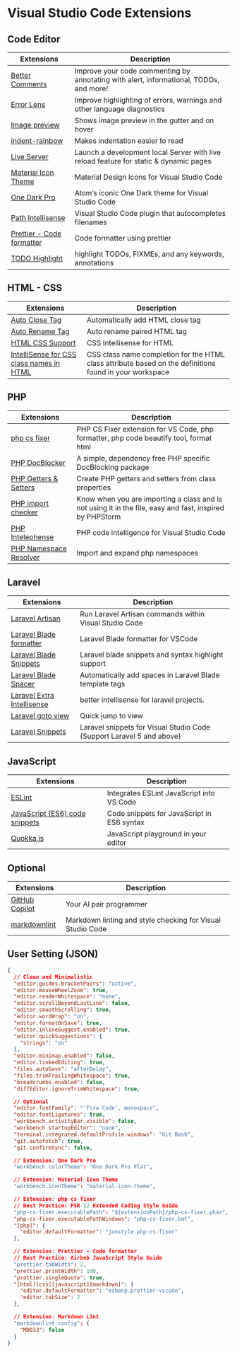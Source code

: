 # Visual Studio Code Extensions

## Code Editor

<table>
  <thead>
    <tr>
      <th>Extensions</th>
      <th>Description</th>
    </tr>
  </thead>
  <tbody>
    <tr>
      <td><a href="https://marketplace.visualstudio.com/items?itemName=aaron-bond.better-comments" target="_blank">Better Comments</a></td>
      <td>Improve your code commenting by annotating with alert, informational, TODOs, and more!</td>
    </tr>
    <tr>
      <td><a href="https://marketplace.visualstudio.com/items?itemName=usernamehw.errorlens" target="_blank">Error Lens</a></td>
      <td>Improve highlighting of errors, warnings and other language diagnostics</td>
    </tr>
    <tr>
      <td><a href="https://marketplace.visualstudio.com/items?itemName=kisstkondoros.vscode-gutter-preview" target="_blank">Image preview</a></td>
      <td>Shows image preview in the gutter and on hover</td>
    </tr>
    <tr>
      <td><a href="https://marketplace.visualstudio.com/items?itemName=oderwat.indent-rainbow" target="_blank">indent-rainbow</a></td>
      <td>Makes indentation easier to read</td>
    </tr>
    <tr>
      <td><a href="https://marketplace.visualstudio.com/items?itemName=ritwickdey.LiveServer" target="_blank">Live Server</a></td>
      <td>Launch a development local Server with live reload feature for static & dynamic pages</td>
    </tr>
    <tr>
      <td><a href="https://marketplace.visualstudio.com/items?itemName=PKief.material-icon-theme" target="_blank">Material Icon Theme</a></td>
      <td>Material Design Icons for Visual Studio Code</td>
    </tr>
    <tr>
      <td><a href="https://marketplace.visualstudio.com/items?itemName=zhuangtongfa.Material-theme" target="_blank">One Dark Pro</a></td>
      <td>Atom‘s iconic One Dark theme for Visual Studio Code</td>
    </tr>
    <tr>
      <td><a href="https://marketplace.visualstudio.com/items?itemName=christian-kohler.path-intellisense" target="_blank">Path Intellisense</a></td>
      <td>Visual Studio Code plugin that autocompletes filenames</td>
    </tr>
    <tr>
      <td><a href="https://marketplace.visualstudio.com/items?itemName=esbenp.prettier-vscode" target="_blank">Prettier - Code formatter</a></td>
      <td>Code formatter using prettier</td>
    </tr>
    <tr>
      <td><a href="https://marketplace.visualstudio.com/items?itemName=wayou.vscode-todo-highlight" target="_blank">TODO Highlight</a></td>
      <td>highlight TODOs, FIXMEs, and any keywords, annotations</td>
    </tr>
  </tbody>
</table>

## HTML - CSS

<table>
  <thead>
    <tr>
      <th>Extensions</th>
      <th>Description</th>
    </tr>
  </thead>
  <tbody>
    <tr>
      <td><a href="https://marketplace.visualstudio.com/items?itemName=formulahendry.auto-close-tag" target="_blank">Auto Close Tag</a></td>
      <td>Automatically add HTML close tag</td>
    </tr>
    <tr>
      <td><a href="https://marketplace.visualstudio.com/items?itemName=formulahendry.auto-rename-tag" target="_blank">Auto Rename Tag</a></td>
      <td>Auto rename paired HTML tag</td>
    </tr>
    <tr>
      <td><a href="https://marketplace.visualstudio.com/items?itemName=ecmel.vscode-html-css" target="_blank">HTML CSS Support</a></td>
      <td>CSS Intellisense for HTML</td>
    </tr>
    <tr>
      <td><a href="https://marketplace.visualstudio.com/items?itemName=Zignd.html-css-class-completion" target="_blank">IntelliSense for CSS class names in HTML</a></td>
      <td>CSS class name completion for the HTML class attribute based on the definitions found in your workspace</td>
    </tr>
  </tbody>
</table>

## PHP

<table>
  <thead>
    <tr>
      <th>Extensions</th>
      <th>Description</th>
    </tr>
  </thead>
  <tbody>
    <tr>
      <td><a href="https://marketplace.visualstudio.com/items?itemName=junstyle.php-cs-fixer" target="_blank">php cs fixer</a></td>
      <td>PHP CS Fixer extension for VS Code, php formatter, php code beautify tool, format html</td>
    </tr>
    <tr>
      <td><a href="https://marketplace.visualstudio.com/items?itemName=neilbrayfield.php-docblocker" target="_blank">PHP DocBlocker</a></td>
      <td>A simple, dependency free PHP specific DocBlocking package</td>
    </tr>
    <tr>
      <td><a href="https://marketplace.visualstudio.com/items?itemName=phproberto.vscode-php-getters-setters" target="_blank">PHP Getters & Setters</a></td>
      <td>Create PHP getters and setters from class properties</td>
    </tr>
    <tr>
      <td><a href="https://marketplace.visualstudio.com/items?itemName=marabesi.php-import-checker" target="_blank">PHP import checker</a></td>
      <td>Know when you are importing a class and is not using it in the file, easy and fast, inspired by PHPStorm</td>
    </tr>
    <tr>
      <td><a href="https://marketplace.visualstudio.com/items?itemName=bmewburn.vscode-intelephense-client" target="_blank">PHP Intelephense</a></td>
      <td>PHP code intelligence for Visual Studio Code</td>
    </tr>
    <tr>
      <td><a href="https://marketplace.visualstudio.com/items?itemName=MehediDracula.php-namespace-resolver" target="_blank">PHP Namespace Resolver</a></td>
      <td>Import and expand php namespaces</td>
    </tr>
  </tbody>
</table>

## Laravel

<table>
  <thead>
    <tr>
      <th>Extensions</th>
      <th>Description</th>
    </tr>
  </thead>
  <tbody>
    <tr>
      <td><a href="https://marketplace.visualstudio.com/items?itemName=ryannaddy.laravel-artisan" target="_blank">Laravel Artisan</a></td>
      <td>Run Laravel Artisan commands within Visual Studio Code</td>
    </tr>
    <tr>
      <td><a href="https://marketplace.visualstudio.com/items?itemName=shufo.vscode-blade-formatter" target="_blank">Laravel Blade formatter</a></td>
      <td>Laravel Blade formatter for VSCode</td>
    </tr>
    <tr>
      <td><a href="https://marketplace.visualstudio.com/items?itemName=onecentlin.laravel-blade" target="_blank">Laravel Blade Snippets</a></td>
      <td>Laravel blade snippets and syntax highlight support</td>
    </tr>
    <tr>
      <td><a href="https://marketplace.visualstudio.com/items?itemName=austenc.laravel-blade-spacer" target="_blank">Laravel Blade Spacer</a></td>
      <td>Automatically add spaces in Laravel Blade template tags</td>
    </tr>
    <tr>
      <td><a href="https://marketplace.visualstudio.com/items?itemName=amiralizadeh9480.laravel-extra-intellisense" target="_blank">Laravel Extra Intellisense</a></td>
      <td>better intellisense for laravel projects.</td>
    </tr>
    <tr>
      <td><a href="https://marketplace.visualstudio.com/items?itemName=codingyu.laravel-goto-view" target="_blank">Laravel goto view</a></td>
      <td>Quick jump to view</td>
    </tr>
    <tr>
      <td><a href="https://marketplace.visualstudio.com/items?itemName=onecentlin.laravel5-snippets" target="_blank">Laravel Snippets</a></td>
      <td>Laravel snippets for Visual Studio Code (Support Laravel 5 and above)</td>
    </tr>
  </tbody>
</table>

## JavaScript

<table>
  <thead>
    <tr>
      <th>Extensions</th>
      <th>Description</th>
    </tr>
  </thead>
  <tbody>
    <tr>
      <td><a href="https://marketplace.visualstudio.com/items?itemName=dbaeumer.vscode-eslint" target="_blank">ESLint</a></td>
      <td>Integrates ESLint JavaScript into VS Code</td>
    </tr>
    <tr>
      <td><a href="https://marketplace.visualstudio.com/items?itemName=xabikos.JavaScriptSnippets" target="_blank">JavaScript (ES6) code snippets</a></td>
      <td>Code snippets for JavaScript in ES6 syntax</td>
    </tr>
    <tr>
      <td><a href="https://marketplace.visualstudio.com/items?itemName=WallabyJs.quokka-vscode" target="_blank">Quokka.js</a></td>
      <td>JavaScript playground in your editor</td>
    </tr>
  </tbody>
</table>

## Optional

<table>
  <thead>
    <tr>
      <th>Extensions</th>
      <th>Description</th>
    </tr>
  </thead>
  <tbody>
    <tr>
      <td><a href="https://marketplace.visualstudio.com/items?itemName=GitHub.copilot" target="_blank">GitHub Copilot</a></td>
      <td>Your AI pair programmer</td>
    </tr>
    <tr>
      <td><a href="https://marketplace.visualstudio.com/items?itemName=DavidAnson.vscode-markdownlint" target="_blank">markdownlint</a></td>
      <td>Markdown linting and style checking for Visual Studio Code</td>
    </tr>
  </tbody>
</table>

## User Setting (JSON)

```json
{
  // Clean and Minimalistic
  "editor.guides.bracketPairs": "active",
  "editor.mouseWheelZoom": true,
  "editor.renderWhitespace": "none",
  "editor.scrollBeyondLastLine": false,
  "editor.smoothScrolling": true,
  "editor.wordWrap": "on",
  "editor.formatOnSave": true,
  "editor.inlineSuggest.enabled": true,
  "editor.quickSuggestions": {
    "strings": "on"
  },
  "editor.minimap.enabled": false,
  "editor.linkedEditing": true,
  "files.autoSave": "afterDelay",
  "files.trimTrailingWhitespace": true,
  "breadcrumbs.enabled": false,
  "diffEditor.ignoreTrimWhitespace": true,

  // Optional
  "editor.fontFamily": "'Fira Code', monospace",
  "editor.fontLigatures": true,
  "workbench.activityBar.visible": false,
  "workbench.startupEditor": "none",
  "terminal.integrated.defaultProfile.windows": "Git Bash",
  "git.autofetch": true,
  "git.confirmSync": false,

  // Extension: One Dark Pro
  "workbench.colorTheme": "One Dark Pro Flat",

  // Extension: Material Icon Theme
  "workbench.iconTheme": "material-icon-theme",

  // Extension: php cs fixer
  // Best Practice: PSR-12 Extended Coding Style Guide
  "php-cs-fixer.executablePath": "${extensionPath}/php-cs-fixer.phar",
  "php-cs-fixer.executablePathWindows": "php-cs-fixer.bat",
  "[php]": {
    "editor.defaultFormatter": "junstyle.php-cs-fixer"
  },

  // Extension: Prettier - Code formatter
  // Best Practice: Airbnb JavaScript Style Guide
  "prettier.tabWidth": 2,
  "prettier.printWidth": 100,
  "prettier.singleQuote": true,
  "[html][css][javascript][markdown]": {
    "editor.defaultFormatter": "esbenp.prettier-vscode",
    "editor.tabSize": 2
  },

  // Extension: Markdown Lint
  "markdownlint.config": {
    "MD033": false
  }
}
```
